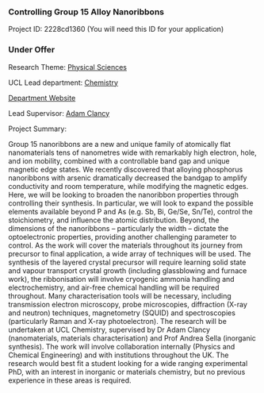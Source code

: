 ### Controlling Group 15 Alloy Nanoribbons

Project ID: 2228cd1360
(You will need this ID for your application)

### Under Offer

Research Theme: [Physical Sciences](../themes/physical-sciences.md)

UCL Lead department: [Chemistry](../departments/chemistry.md)

[Department Website](https://www.ucl.ac.uk/chemistry)

Lead Supervisor: [Adam Clancy](https://profiles.ucl.ac.uk/63644)

Project Summary:

Group 15 nanoribbons are a new and unique family of atomically flat nanomaterials tens of nanometres wide with remarkably high electron, hole, and ion mobility, combined with a controllable band gap and unique magnetic edge states. We recently discovered that alloying phosphorus nanoribbons with arsenic dramatically decreased the bandgap to amplify conductivity and room temperature, while modifying the magnetic edges.
Here, we will be looking to broaden the nanoribbon properties through controlling their synthesis. In particular, we will look to expand the possible elements available beyond P and As (e.g. Sb, Bi, Ge/Se, Sn/Te), control the stoichiometry, and influence the atomic distribution. Beyond, the dimensions of the nanoribbons – particularly the width – dictate the optoelectronic properties, providing another challenging parameter to control.
As the work will cover the materials throughout its journey from precursor to final application, a wide array of techniques will be used. The synthesis of the layered crystal precursor will require learning solid state and vapour transport crystal growth (including glassblowing and furnace work), the ribbonisation will involve cryogenic ammonia handling and electrochemistry, and air-free chemical handling will be required throughout. Many characterisation tools will be necessary, including transmission electron microscopy, probe microscopies, diffraction (X-ray and neutron) techniques, magnetometry (SQUID) and spectroscopies (particularly Raman and X-ray photoelectron). 
The research will be undertaken at UCL Chemistry, supervised by Dr Adam Clancy (nanomaterials, materials characterisation) and Prof Andrea Sella (inorganic synthesis). The work will involve collaboration internally (Physics and Chemical Engineering) and with institutions throughout the UK.
The research would best fit a student looking for a wide ranging experimental PhD, with an interest in inorganic or materials chemistry, but no previous experience in these areas is required.
